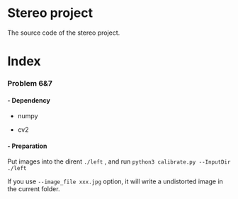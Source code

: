 # Stereo project

The source code of the stereo project.

# Index

### Problem 6&7

#### - Dependency

* numpy

* cv2

#### - Preparation 

Put images into the dirent `./left` , and run `python3 calibrate.py --InputDir ./left `

If you use `--image_file xxx.jpg` option, it will write a undistorted image in the current folder.